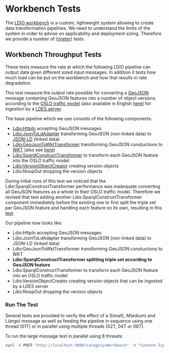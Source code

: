 # Workbench Tests
The [LDIO workbench](https://informatievlaanderen.github.io/VSDS-Linked-Data-Interactions/ldio/) is a custom, lightweight system allowing to create data transformation pipelines. We need to understand the limits of the system in order to advise on applicability and deployment sizing. Therefore we provide a number of ([jmeter](https://jmeter.apache.org/)) tests.

## Workbench Throughput Tests
These tests measure the rate at which the following LDIO pipeline can output data given different sized input messages. In addition it tests how much load can be put on the workbench and how that results in rate degradation.

This test measure the output rate possible for converting a [GeoJSON](https://geojson.org/) message containing GeoJSON features into a number of object versions according to the [OSLO traffic model](https://data.vlaanderen.be/doc/applicatieprofiel/verkeersmetingen/) (also available in English [here](https://data.vlaanderen.be/doc/applicatieprofiel/verkeersmetingen/index_en.html)) for ingestion by a [LDES server](https://informatievlaanderen.github.io/VSDS-LDESServer4J/).

The base pipeline which we use consists of the following components:
* [Ldio:HttpIn](https://informatievlaanderen.github.io/VSDS-Linked-Data-Interactions/ldio/ldio-inputs/ldio-http-in) accepting GeoJSON messages
* [Ldio:JsonToLdAdapter](https://informatievlaanderen.github.io/VSDS-Linked-Data-Interactions/ldio/ldio-adapters/ldio-json-to-json-ld) transforming GeoJSON (non-linked data) to [JSON-LD](https://json-ld.org/) (linked data)
* [Ldio:GeoJsonToWktTransformer](https://informatievlaanderen.github.io/VSDS-Linked-Data-Interactions/ldio/ldio-transformers/ldio-geojson-to-wkt) transforming GeoJSON constuctions to [WKT](https://libgeos.org/specifications/wkt/) (also see [here](https://informatievlaanderen.github.io/VSDS-Linked-Data-Interactions/core/ldi-transformers/geojson-to-wkt))
* [Ldio:SparqlConstructTransformer](https://informatievlaanderen.github.io/VSDS-Linked-Data-Interactions/ldio/ldio-transformers/ldio-sparql-construct) to transform each GeoJSON feature into the OSLO traffic model
* [Ldio:VersionObjectCreator](https://informatievlaanderen.github.io/VSDS-Linked-Data-Interactions/ldio/ldio-transformers/ldio-version-object-creator) creating version objects
* Ldio:NoopOut dropping the version objects

During initial runs of this test we noticed that the Ldio:SparqlConstructTransformer performance was inadequate converting all GeoJSON features as a whole to their OSLO traffic model. Therefore we revised that test adding another Ldio:SparqlConstructTransformer component immediately before the existing one to first split the triple set per GeoJSON feature and handling each feature on its own, resulting in this [test](./throughput.jmx).

Our pipeline now looks like:
* Ldio:HttpIn accepting GeoJSON messages
* Ldio:JsonToLdAdapter transforming GeoJSON (non-linked data) to JSON-LD (linked data)
* Ldio:GeoJsonToWktTransformer transforming GeoJSON constuctions to WKT
* **Ldio:SparqlConstructTransformer splitting triple set according to GeoJSON feature**
* Ldio:SparqlConstructTransformer to transform each GeoJSON feature into an OSLO traffic model
* Ldio:VersionObjectCreator creating version objects that can be ingested by a LDES server
* Ldio:NoopOut dropping the version objects

### Run The Test
Several tests are provided to verify the effect of a S(mall), M(edium) and L(arge) message as well as feeding the pipeline in sequence using one thread (01T) or in parallel using multiple threads (02T, 04T or 08T).

To run the large message test in parallel using 8 threads:
```bash
curl -X POST "http://localhost:9000?category=Workbench" -H "Content-Type: application/xml" --data-binary @./throughput.L-08T.jmx
```

